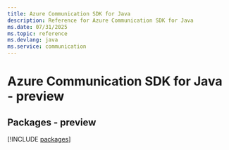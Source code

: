 ```yaml
---
title: Azure Communication SDK for Java
description: Reference for Azure Communication SDK for Java
ms.date: 07/31/2025
ms.topic: reference
ms.devlang: java
ms.service: communication
---
```

# Azure Communication SDK for Java - preview
## Packages - preview
[!INCLUDE [packages](communication-index.md)]
